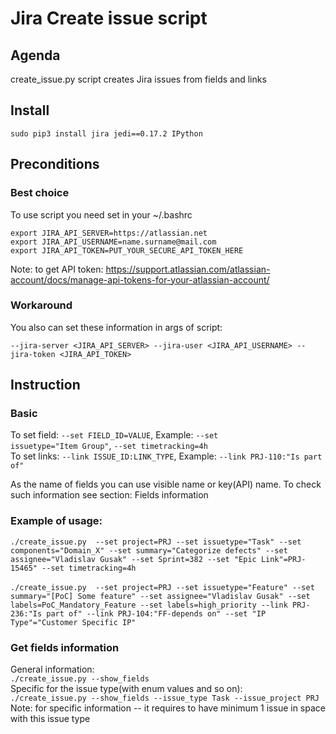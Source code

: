 # Jira Create issue script
## Agenda
create_issue.py script creates Jira issues from fields and links

## Install
```
sudo pip3 install jira jedi==0.17.2 IPython
```

## Preconditions
### Best choice
To use script you need set in your ~/.bashrc
```
export JIRA_API_SERVER=https://atlassian.net
export JIRA_API_USERNAME=name.surname@mail.com
export JIRA_API_TOKEN=PUT_YOUR_SECURE_API_TOKEN_HERE
```
Note: to get API token: https://support.atlassian.com/atlassian-account/docs/manage-api-tokens-for-your-atlassian-account/

### Workaround
You also can set these information in args of script:

```
--jira-server <JIRA_API_SERVER> --jira-user <JIRA_API_USERNAME> --jira-token <JIRA_API_TOKEN>
```

## Instruction
### Basic
To set field: <code>--set FIELD_ID=VALUE</code>, Example: <code>--set issuetype="Item Group"</code>, <code>--set timetracking=4h</code><br />
To set links: <code>--link ISSUE_ID:LINK_TYPE</code>, Example: <code>--link PRJ-110:"Is part of"</code><br />

As the name of fields you can use visible name or key(API) name. To check such information see section: Fields information

### Example of usage:<br />
```./create_issue.py  --set project=PRJ --set issuetype="Task" --set components="Domain_X" --set summary="Categorize defects" --set assignee="Vladislav Gusak" --set Sprint=382 --set "Epic Link"=PRJ-15465" --set timetracking=4h```<br />
<br />
```./create_issue.py  --set project=PRJ --set issuetype="Feature" --set summary="[PoC] Some feature" --set assignee="Vladislav Gusak" --set labels=PoC_Mandatory_Feature --set labels=high_priority --link PRJ-236:"Is part of" --link PRJ-104:"FF-depends on" --set "IP Type"="Customer Specific IP"```<br />

### Get fields information<br />
General information:<br />
```./create_issue.py --show_fields```<br />
Specific for the issue type(with enum values and so on):<br />
```./create_issue.py --show_fields --issue_type Task --issue_project PRJ```<br />
Note: for specific information -- it requires to have minimum 1 issue in space with this issue type<br />
